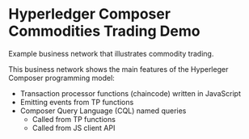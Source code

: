 # Hyperledger Composer Commodities Trading Demo

Example business network that illustrates commodity trading.

This business network shows the main features of the Hyperleger Composer programming model:

- Transaction processor functions (chaincode) written in JavaScript
- Emitting events from TP functions
- Composer Query Language (CQL) named queries
   - Called from TP functions
   - Called from JS client API